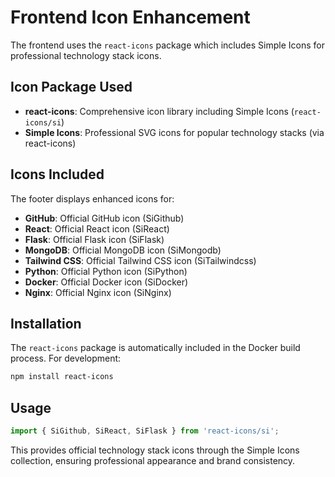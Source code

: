 # Frontend Icon Enhancement

The frontend uses the `react-icons` package which includes Simple Icons for professional technology stack icons.

## Icon Package Used

- **react-icons**: Comprehensive icon library including Simple Icons (`react-icons/si`)
- **Simple Icons**: Professional SVG icons for popular technology stacks (via react-icons)

## Icons Included

The footer displays enhanced icons for:

- **GitHub**: Official GitHub icon (SiGithub)
- **React**: Official React icon (SiReact)
- **Flask**: Official Flask icon (SiFlask)
- **MongoDB**: Official MongoDB icon (SiMongodb)
- **Tailwind CSS**: Official Tailwind CSS icon (SiTailwindcss)
- **Python**: Official Python icon (SiPython)
- **Docker**: Official Docker icon (SiDocker)
- **Nginx**: Official Nginx icon (SiNginx)

## Installation

The `react-icons` package is automatically included in the Docker build process. For development:

```bash
npm install react-icons
```

## Usage

```javascript
import { SiGithub, SiReact, SiFlask } from 'react-icons/si';
```

This provides official technology stack icons through the Simple Icons collection, ensuring professional appearance and brand consistency.
